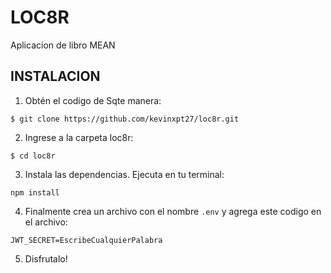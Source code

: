 # LOC8R

Aplicacion de libro MEAN

## INSTALACION
1. Obtén el codigo de Sqte manera:
```
$ git clone https://github.com/kevinxpt27/loc8r.git
```

2. Ingrese a la carpeta loc8r:
```
$ cd loc8r
```

3. Instala las dependencias. Ejecuta  en tu terminal:
```
npm install
```

4. Finalmente crea un archivo con el nombre `.env`  y agrega este codigo en el archivo:

`JWT_SECRET=EscribeCualquierPalabra`

5. Disfrutalo!